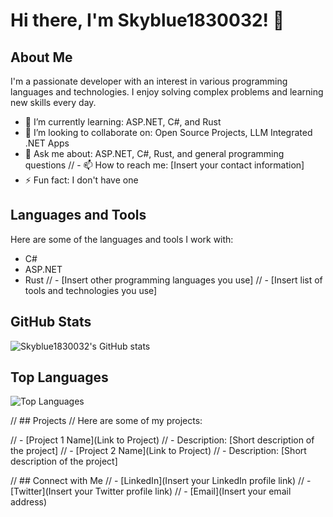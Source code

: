 # Hi there, I'm Skyblue1830032! 👋

## About Me
I'm a passionate developer with an interest in various programming languages and technologies. I enjoy solving complex problems and learning new skills every day.

- 🌱 I’m currently learning: ASP.NET, C#, and Rust
- 👯 I’m looking to collaborate on: Open Source Projects, LLM Integrated .NET Apps
- 💬 Ask me about: ASP.NET, C#, Rust, and general programming questions
// - 📫 How to reach me: [Insert your contact information]
- ⚡ Fun fact: I don't have one

## Languages and Tools
Here are some of the languages and tools I work with:

- C#
- ASP.NET
- Rust
// - [Insert other programming languages you use]
// - [Insert list of tools and technologies you use]

## GitHub Stats
![Skyblue1830032's GitHub stats](https://github-readme-stats.vercel.app/api?username=skyblue1830032&show_icons=true&theme=radical)

## Top Languages
![Top Languages](https://github-readme-stats.vercel.app/api/top-langs/?username=skyblue1830032&layout=compact&theme=radical)

// ## Projects
// Here are some of my projects:

// - [Project 1 Name](Link to Project)
//   - Description: [Short description of the project]
// - [Project 2 Name](Link to Project)
//   - Description: [Short description of the project]

// ## Connect with Me
// - [LinkedIn](Insert your LinkedIn profile link)
// - [Twitter](Insert your Twitter profile link)
// - [Email](Insert your email address)
